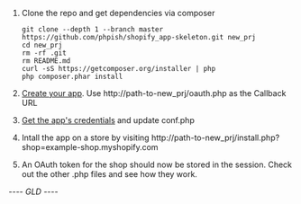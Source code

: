 1. Clone the repo and get dependencies via composer

	```
	git clone --depth 1 --branch master https://github.com/phpish/shopify_app-skeleton.git new_prj
	cd new_prj
	rm -rf .git
	rm README.md
	curl -sS https://getcomposer.org/installer | php
	php composer.phar install
	```

2. [Create your app](http://docs.shopify.com/api/introduction/getting-started#create-app). Use http://path-to-new_prj/oauth.php as the Callback URL
3. [Get the app's credentials](http://docs.shopify.com/api/authentication/oauth#get-the-client-redentials) and update conf.php
4. Intall the app on a store by visiting http://path-to-new_prj/install.php?shop=example-shop.myshopify.com
5. An OAuth token for the shop should now be stored in the session. Check out the other .php files and see how they work.

*---- GLD ----*